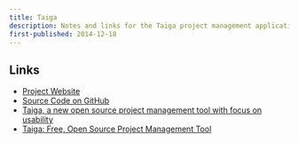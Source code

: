 ```yaml
---
title: Taiga
description: Notes and links for the Taiga project management application
first-published: 2014-12-18
---
```


Links
-----

*   [Project Website](https://taiga.io/)
*   [Source Code on GitHub](https://github.com/taigaio)
*   [Taiga, a new open source project management tool with focus on usability](http://opensource.com/business/14/10/taiga-open-source-project-management-tool)
*   [Taiga: Free, Open Source Project Management Tool](http://www.techfaster.com/taiga-free-open-source-project-management-tool/)

